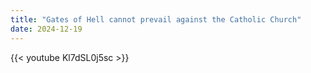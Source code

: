```yaml
---
title: "Gates of Hell cannot prevail against the Catholic Church"
date: 2024-12-19
---
```


{{< youtube Kl7dSL0j5sc >}}
